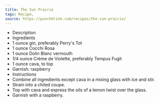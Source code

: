 ```yaml
---
title: The Sun Prairie
tags: Recipe,
source: https://punchdrink.com/recipes/the-sun-prairie/
---
```

- Description
- Ingredients
- 1 ounce gin, preferably Perry's Tot
- 1 ounce Cocchi Rosa
- 1 ounce Dolin Blanc vermouth
- 1/4 ounce Crème de Violette, preferably Tempus Fugit
- 1 ounce cava, to top
- Garnish: raspberry
- Instructions
- Combine all ingredients except cava in a mixing glass with ice and stir.
- Strain into a chiled coupe.
- Top with cava and express the oils of a lemon twist over the glass.
- Garnish with a raspberry.

